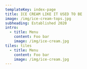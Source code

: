 ```yaml
---
templateKey: index-page
title: ICE CREAM LIKE IT USED TO BE
image: /img/ice-cream-tops.jpg
subheading: Established 2020
intro:
  - title: Menu
    content: Foo bar
    image: /img/ice-cream.jpg
tiles: tiles
  - title: Menu
    content: Foo bar
    image: /img/ice-cream.jpg
---
```

